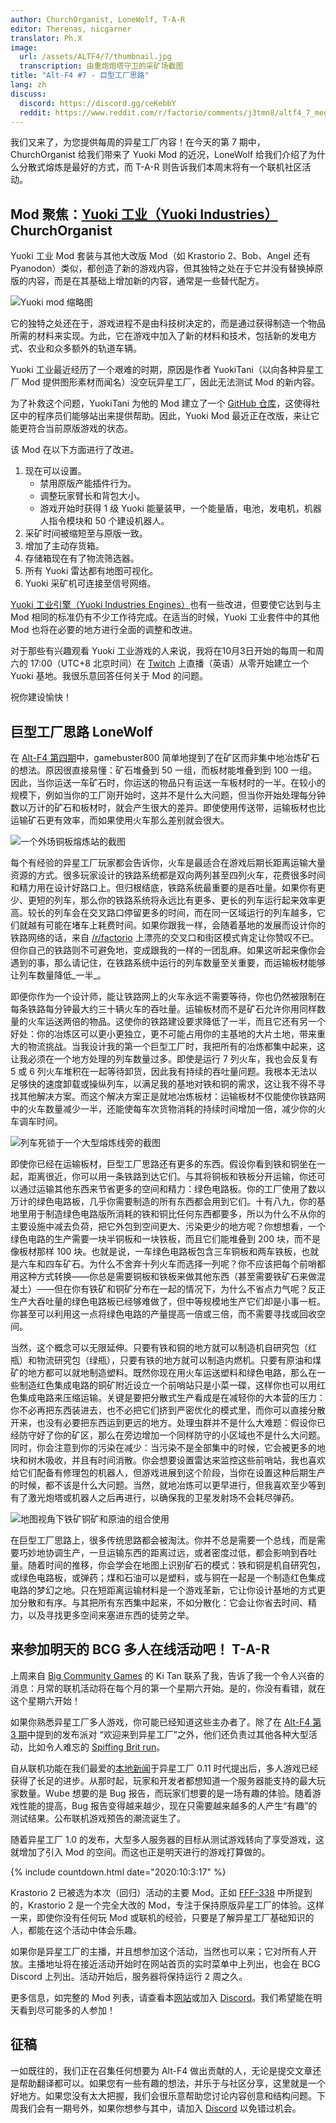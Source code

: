 ```yaml
---
author: ChurchOrganist, LoneWolf, T-A-R
editor: Therenas, nicgarner
translator: Ph.X
image:
  url: /assets/ALTF4/7/thumbnail.jpg
  transcription: 由重炮炮塔守卫的采矿场截图
title: "Alt-F4 #7 - 巨型工厂思路"
lang: zh
discuss:
  discord: https://discord.gg/ceKebbY
  reddit: https://www.reddit.com/r/factorio/comments/j3tmn8/altf4_7_megabase_mentality/
---
```


我们又来了，为您提供每周的异星工厂内容！在今天的第 7 期中，ChurchOrganist 给我们带来了 Yuoki Mod 的近况，LoneWolf 给我们介绍了为什么分散式熔炼是最好的方式，而 T-A-R 则告诉我们本周末将有一个联机社区活动。

## Mod 聚焦：[Yuoki 工业（Yuoki Industries）](https://mods.factorio.com/mod/Yuoki) <author>ChurchOrganist</author>

Yuoki 工业 Mod 套装与其他大改版 Mod（如 Krastorio 2、Bob、Angel 还有 Pyanodon）类似，都创造了新的游戏内容，但其独特之处在于它并没有替换掉原版的内容，而是在其基础上增加新的内容，通常是一些替代配方。

![Yuoki mod 缩略图](https://media.alt-f4.blog/ALTF4/7/yuoki-industries-icon.png)

它的独特之处还在于，游戏进程不是由科技树决定的，而是通过获得制造一个物品所需的材料来实现。为此，它在游戏中加入了新的材料和技术，包括新的发电方式、农业和众多额外的轨道车辆。

Yuoki 工业最近经历了一个艰难的时期，原因是作者 YuokiTani（以向各种异星工厂 Mod 提供图形素材而闻名）没空玩异星工厂，因此无法测试 Mod 的新内容。

为了补救这个问题，YuokiTani 为他的 Mod 建立了一个 [GitHub 仓库](https://github.com/Yuoki-Industries)，这使得社区中的程序员们能够站出来提供帮助。因此，Yuoki Mod 最近正在改版，来让它能更符合当前原版游戏的状态。

该 Mod 在以下方面进行了改进。

1. 现在可以设置。
    * 禁用原版产能插件行为。
    * 调整玩家臂长和背包大小。
    * 游戏开始时获得 1 级 Yuoki 能量装甲，一个能量盾，电池，发电机，机器人指令模块和 50 个建设机器人。
2. 采矿时间被缩短至与原版一致。
3. 增加了主动存货箱。
4. 存储箱现在有了物流筛选器。
5. 所有 Yuoki 雷达都有地图可视化。
6. Yuoki 采矿机可连接至信号网络。

[Yuoki 工业引擎（Yuoki Industries Engines）](https://mods.factorio.com/mods/YuokiTani/yi_engines)也有一些改进，但要使它达到与主 Mod 相同的标准仍有不少工作待完成。在适当的时候，Yuoki 工业套件中的其他 Mod 也将在必要的地方进行全面的调整和改进。

对于那些有兴趣观看 Yuoki 工业游戏的人来说，我将在10月3日开始的每周一和周六的 17:00（UTC+8 北京时间）在 [Twitch](https://www.twitch.tv/churchorganist) 上直播（英语）从零开始建立一个 Yuoki 基地。我很乐意回答任何关于 Mod 的问题。

祝你建设愉快！

## 巨型工厂思路 <author>LoneWolf</author>

在 [Alt-F4 第四期](https://alt-f4.blog/zh/ALTF4-4/#%E7%94%A8%E5%88%9B%E9%80%A0%E6%A8%A1%E5%BC%8Fcreative-mod%E5%92%8C%E6%9F%AF%E5%85%8B%E9%BA%A6%E5%85%8B%E5%94%90%E7%BA%B3%E7%9A%84%E8%AE%A1%E7%AE%97%E5%99%A8kirkmcdonalds-calculator%E6%9D%A5%E8%AE%BE%E8%AE%A1%E8%93%9D%E5%9B%BE-gamebuster800)中，gamebuster800 简单地提到了在矿区而非集中地冶炼矿石的想法。原因很直接易懂：矿石堆叠到 50 一组，而板材能堆叠到到 100 一组。因此，当你运送一车矿石时，你运送的物品只有运送一车板材时的一半。在较小的规模下，例如当你的工厂刚开始时，这并不是什么大问题，但当你开始处理每分钟数以万计的矿石和板材时，就会产生很大的差异。即使使用传送带，运输板材也比运输矿石更有效率，而如果使用火车那么差别就会很大。

![一个外场铜板熔炼站的截图](https://media.alt-f4.blog/ALTF4/7/offsite_copper_smelting.jpg)

每个有经验的异星工厂玩家都会告诉你，火车是最适合在游戏后期长距离运输大量资源的方式。很多玩家设计的铁路系统都是双向两列甚至四列火车，花费很多时间和精力用在设计好路口上。但归根结底，铁路系统最重要的是吞吐量。如果你有更少、更短的列车，那么你的铁路系统将永远比有更多、更长的列车运行起来效率更高。较长的列车会在交叉路口停留更多的时间，而在同一区域运行的列车越多，它们就越有可能在堵车上耗费时间。如果你跟我一样，会随着基地的发展而设计你的铁路网络的话，来自 [/r/factorio](https://www.reddit.com/r/factorio/) 上漂亮的交叉口和街区模式肯定让你赞叹不已。但你自己的铁路则不可避免地，变成跟我的一样的一团乱麻。如果这听起来像你会遇到的事，那么请记住，在铁路系统中运行的列车数量至关重要，而运输板材能够让列车数量降低_一半_。

即便你作为一个设计师，能让铁路网上的火车永远不需要等待，你也仍然被限制在每条铁路每分钟最大约三十辆火车的吞吐量。运输板材而不是矿石允许你用同样数量的火车运送两倍的物品。这使你的铁路建设要求降低了一半，而且它还有另一个好处：你的冶炼区可以更小更独立，更不可能占用你的主基地的大片土地，带来重大的物流挑战。当我设计我的第一个巨型工厂时，我把所有的冶炼都集中起来，这让我必须在一个地方处理的列车数量过多。即使是运行 7 列火车，我也会反复有 5 或 6 列火车堆积在一起等待卸货，因此我有持续的吞吐量问题。我根本无法以足够快的速度卸载或操纵列车，以满足我的基地对铁和铜的需求，这让我不得不寻找其他解决方案。而这个解决方案正是就地冶炼板材：运输板材不仅能使你铁路网中的火车数量减少一半，还能使每车次货物消耗的持续时间增加一倍，减少你的火车调车时间。

![列车死锁于一个大型熔炼线旁的截图](https://media.alt-f4.blog/ALTF4/7/smelting_jam.jpg)

即使你已经在运输板材，巨型工厂思路还有更多的东西。假设你看到铁和铜坐在一起，距离很近，你可以用一条铁路到达它们。与其将铜板和铁板分开运输，你还可以通过运输其他东西来节省更多的空间和精力：绿色电路板。你的工厂使用了数以万计的绿色电路板，几乎你需要制造的所有东西都会用到它们。十有八九，你的基地里用于制造绿色电路版所消耗的铁和铜比任何东西都要多，所以为什么不从你的主要设施中减去负荷，把它外包到空间更大、污染更少的地方呢？你想想看，一个绿色电路的生产需要一块半铜板和一块铁板，而且它们能堆叠到 200 块，而不是像板材那样 100 块。也就是说，一车绿色电路板包含三车铜板和两车铁板，也就是六车和四车矿石。为什么不舍弃十列火车而选择一列呢？你不应该把每个前哨都用这种方式转换——你总是需要铜板和铁板来做其他东西（甚至需要铁矿石来做混凝土）——但在你有铁矿和铜矿分布在一起的情况下，为什么不省点力气呢？反正生产大吞吐量的绿色电路板已经够难做了，但中等规模地生产它们却是小事一桩。你甚至可以利用这一点将绿色电路的产量提高一倍或三倍，而不需要寻找或回收空间。

当然，这个概念可以无限延伸。只要有铁和铜的地方就可以制造机自研究包（红瓶）和物流研究包（绿瓶），只要有铁的地方就可以制造内燃机。只要有原油和煤矿的地方都可以就地制造塑料。既然你现在用火车运送塑料和绿色电路，那么在一些制造红色集成电路的铜矿附近设立一个前哨站只是小菜一碟，这样你也可以用红色集成电路来压缩运输。关键是要把分散式生产看成是在减轻你的大本营的压力：你不必再把东西装进去，也不必把它们挤到严密优化的模式里，而你可以直接分散开来，也没有必要把东西运到更远的地方。处理虫群并不是什么大难题：假设你已经防守好了你的矿区，那么在旁边增加一个同样防守的小区域也不是什么大问题。同时，你会注意到你的污染在减少：当污染不是全部集中的时候，它会被更多的地块和树木吸收，并且有时间消散。你会想要设置雷达来监控这些前哨站，我也喜欢给它们配备有修理包的机器人，但游戏进展到这个阶段，当你在设置这种后期生产的时候，都不该是什么大问题。当然，就地冶炼可以更早进行，但我喜欢至少等到有了激光炮塔或机器人之后再进行，以确保我的卫星发射场不会耗尽弹药。

![地图视角下铁矿铜矿和原油的组合使用](https://media.alt-f4.blog/ALTF4/7/offsite_bonanza.jpg)

在巨型工厂思路上，很多传统思路都会被淘汰。你并不总是需要一个总线，而是需要巧妙地协调生产，一旦运输东西的距离过远，或者密度过低，都会影响到吞吐量。随着时间的推移，你会学会在地图上识别矿石的模式：铁和铜是机自研究包，或绿色电路板，或弹药；煤和石油可以是塑料，或与铜在一起是一个制造红色集成电路的梦幻之地。只在短距离运输材料是一个游戏革新，它让你设计基地的方式更加分散和有序。与其把所有东西集中起来，不如分散化：它会让你省去时间、精力，以及寻找更多空间来塞进东西的徒劳之举。

## 来参加明天的 BCG 多人在线活动吧！ <author>T-A-R</author>

上周来自 [Big Community Games](https://www.bigcommunitygames.com/Factorio-MMO) 的 Ki Tan 联系了我，告诉了我一个令人兴奋的消息：月常的联机活动将在每个月的第一个星期六开始。是的，你没有看错，就在这个星期六开始！

如果你熟悉异星工厂多人游戏，你可能已经知道这些主办者了。除了在 [Alt-F4 第 3 期](https://alt-f4.blog/zh/ALTF4-3/#%E8%AF%B7%E5%8B%BF%E7%8E%A9%E5%9D%8F%E6%96%B0%E7%8E%A9%E5%85%B7-t-a-r)中提到的发布派对 “欢迎来到异星工厂”之外，他们还负责过其他各种大型活动，比如令人难忘的 [Spiffing Brit run](https://www.youtube.com/watch?v=2hgvIhMkgKU)。

自从联机功能在我们最爱的[本地新闻](https://factorio.com/blog/post/fff-58)于异星工厂 0.11 时代提出后，多人游戏已经获得了长足的进步。从那时起，玩家和开发者都想知道一个服务器能支持的最大玩家数量。Wube 想要的是 Bug 报告，而玩家们想要的是一场有趣的体验。随着游戏性能的提高，Bug 报告变得越来越少，现在只需要越来越多的人产生“有趣”的测试结果。公布联机游戏预告的潮流诞生了。

随着异星工厂 1.0 的发布，大型多人服务器的目标从测试游戏转向了享受游戏，这就增加了引入 Mod 的空间。而这也正是明天进行的游戏打算做的。

{% include countdown.html date="2020:10:3:17" %} <br>

Krastorio 2 已被选为本次（回归）活动的主要 Mod。正如 [FFF-338](https://www.factorio.com/blog/post/fff-338) 中所提到的，Krastorio 2 是一个完全大改的 Mod，专注于保持原版异星工厂的体验。这样一来，即使你没有任何玩 Mod 或联机的经验，只要是了解异星工厂基础知识的人，都能在这个活动中体会乐趣。

如果你是异星工厂的主播，并且想参加这个活动，当然也可以来；它对所有人开放。主播地址将在接近活动开始时在网站首页的实时菜单中上列出，也会在 BCG Discord 上列出。活动开始后，服务器将保持运行 2 周之久。

更多信息，如完整的 Mod 列表，请查看本[网站](https://www.bigcommunitygames.com/Factorio-MMO)或加入 [Discord](https://discord.gg/N8G5nBn)。我们希望能在明天看到尽可能多的人参加！

## 征稿

一如既往的，我们正在召集任何想要为 Alt-F4 做出贡献的人，无论是提交文章还是帮助翻译都可以。如果您有一些有趣的想法，并乐于与社区分享，这里就是一个好地方。如果您没有太大把握，我们会很乐意帮助您讨论内容创意和结构问题。下周我们会有一期号外，如果你想参与其中，请加入 [Discord](https://discord.gg/nxnCFkb) 以免错过机会。
